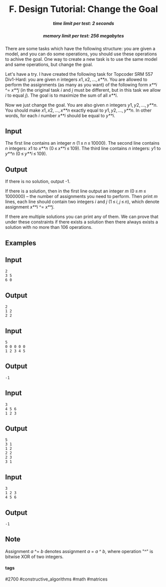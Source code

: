 <h1 style='text-align: center;'> F. Design Tutorial: Change the Goal</h1>

<h5 style='text-align: center;'>time limit per test: 2 seconds</h5>
<h5 style='text-align: center;'>memory limit per test: 256 megabytes</h5>

There are some tasks which have the following structure: you are given a model, and you can do some operations, you should use these operations to achive the goal. One way to create a new task is to use the same model and same operations, but change the goal.

Let's have a try. I have created the following task for Topcoder SRM 557 Div1-Hard: you are given *n* integers *x*1, *x*2, ..., *x**n*. You are allowed to perform the assignments (as many as you want) of the following form *x**i* ^= *x**j* (in the original task *i* and *j* must be different, but in this task we allow *i* to equal *j*). The goal is to maximize the sum of all *x**i*.

Now we just change the goal. You are also given *n* integers *y*1, *y*2, ..., *y**n*. You should make *x*1, *x*2, ..., *x**n* exactly equal to *y*1, *y*2, ..., *y**n*. In other words, for each *i* number *x**i* should be equal to *y**i*.

## Input

The first line contains an integer *n* (1 ≤ *n* ≤ 10000). The second line contains *n* integers: *x*1 to *x**n* (0 ≤ *x**i* ≤ 109). The third line contains *n* integers: *y*1 to *y**n* (0 ≤ *y**i* ≤ 109).

## Output

If there is no solution, output -1.

If there is a solution, then in the first line output an integer *m* (0 ≤ *m* ≤ 1000000) – the number of assignments you need to perform. Then print *m* lines, each line should contain two integers *i* and *j* (1 ≤ *i*, *j* ≤ *n*), which denote assignment *x**i* ^= *x**j*.

If there are multiple solutions you can print any of them. We can prove that under these constraints if there exists a solution then there always exists a solution with no more than 106 operations.

## Examples

## Input


```
2  
3 5  
6 0  

```
## Output


```
2  
1 2  
2 2  

```
## Input


```
5  
0 0 0 0 0  
1 2 3 4 5  

```
## Output


```
-1  

```
## Input


```
3  
4 5 6  
1 2 3  

```
## Output


```
5  
3 1  
1 2  
2 2  
2 3  
3 1  

```
## Input


```
3  
1 2 3  
4 5 6  

```
## Output


```
-1  

```
## Note

Assignment *a* ^= *b* denotes assignment *a* = *a* ^ *b*, where operation "^" is bitwise XOR of two integers.



#### tags 

#2700 #constructive_algorithms #math #matrices 
